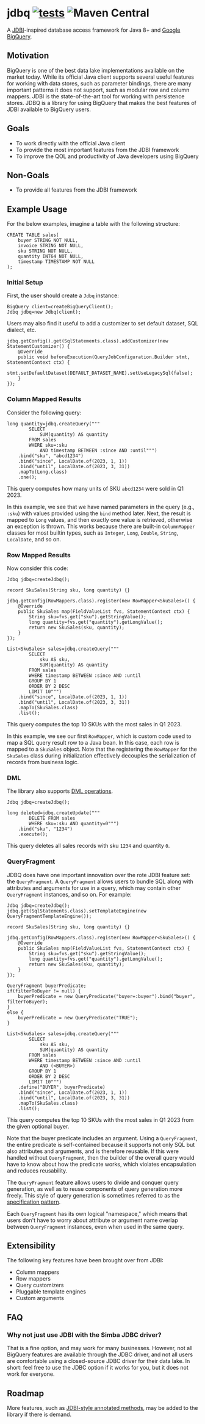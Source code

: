 # jdbq [![tests](https://github.com/sigpwned/jdbq/actions/workflows/tests.yml/badge.svg)](https://github.com/sigpwned/jdbq/actions/workflows/tests.yml)  ![Maven Central](https://img.shields.io/maven-central/v/com.sigpwned/jdbq)

A [JDBI](https://jdbi.org/)-inspired database access framework for Java 8+ and [Google BigQuery](https://cloud.google.com/bigquery).

## Motivation

BigQuery is one of the best data lake implementations available on the market today. While its official Java client supports several useful features for working with data stores, such as parameter bindings, there are many important patterns it does not support, such as modular row and column mappers. JDBI is the state-of-the-art tool for working with persistence stores. JDBQ is a library for using BigQuery that makes the best features of JDBI available to BigQuery users.

## Goals

* To work directly with the official Java client
* To provide the most important features from the JDBI framework
* To improve the QOL and productivity of Java developers using BigQuery

## Non-Goals

* To provide all features from the JDBI framework

## Example Usage

For the below examples, imagine a table with the following structure:

    CREATE TABLE sales(
        buyer STRING NOT NULL,
        invoice STRING NOT NULL,
        sku STRING NOT NULL,
        quantity INT64 NOT NULL,
        timestamp TIMESTAMP NOT NULL
    );
    
### Initial Setup

First, the user should create a `Jdbq` instance:

    BigQuery client=createBigQueryClient();
    Jdbq jdbq=new Jdbq(client);
    
Users may also find it useful to add a customizer to set default dataset, SQL dialect, etc.

    jdbq.getConfig().get(SqlStatements.class).addCustomizer(new StatementCustomizer() {
        @Override
        public void beforeExecution(QueryJobConfiguration.Builder stmt, StatementContext ctx) {
            stmt.setDefaultDataset(DEFAULT_DATASET_NAME).setUseLegacySql(false);
        }
    });
    
### Column Mapped Results

Consider the following query:

    long quantity=jdbq.createQuery("""
            SELECT
                SUM(quantity) AS quantity
            FROM sales
            WHERE sku=:sku
                AND timestamp BETWEEN :since AND :until""")
        .bind("sku", "abcd1234")
        .bind("since", LocalDate.of(2023, 1, 1))
        .bind("until", LocalDate.of(2023, 3, 31))
        .mapTo(Long.class)
        .one();
        
This query computes how many units of SKU `abcd1234` were sold in Q1 2023.

In this example, we see that we have named parameters in the query (e.g., `:sku`) with values provided using the `bind` method later. Next, the result is mapped to `Long` values, and then exactly one value is retrieved, otherwise an exception is thrown. This works because there are built-in `ColumnMapper` classes for most builtin types, such as `Integer`, `Long`, `Double`, `String`, `LocalDate`, and so on.

### Row Mapped Results

Now consider this code:

    Jdbq jdbq=createJdbq();
    
    record SkuSales(String sku, long quantity) {}
    
    jdbq.getConfig(RowMappers.class).register(new RowMapper<SkuSales>() {
        @Override
        public SkuSales map(FieldValueList fvs, StatementContext ctx) {
            String sku=fvs.get("sku").getStringValue();
            long quantity=fvs.get("quantity").getLongValue();
            return new SkuSales(sku, quantity);
        }
    });

    List<SkuSales> sales=jdbq.createQuery("""
            SELECT
                sku AS sku,
                SUM(quantity) AS quantity
            FROM sales
            WHERE timestamp BETWEEN :since AND :until
            GROUP BY 1
            ORDER BY 2 DESC
            LIMIT 10""")
        .bind("since", LocalDate.of(2023, 1, 1))
        .bind("until", LocalDate.of(2023, 3, 31))
        .mapTo(SkuSales.class)
        .list();

This query computes the top 10 SKUs with the most sales in Q1 2023.

In this example, we see our first `RowMapper`, which is custom code used to map a SQL query result row to a Java bean. In this case, each row is mapped to a `SkuSales` object. Note that the registering the `RowMapper` for the `SkuSales` class during initialization effectively decouples the serialization of records from business logic.

### DML

The library also supports [DML operations](https://cloud.google.com/bigquery/docs/reference/standard-sql/dml-syntax).

    Jdbq jdbq=createJdbq();

    long deleted=jdbq.createUpdate("""
            DELETE FROM sales
            WHERE sku=:sku AND quantity=0""")
        .bind("sku", "1234")
        .execute();

This query deletes all sales records with sku `1234` and quantity `0`.

### QueryFragment

JDBQ does have one important innovation over the rote JDBI feature set: the `QueryFragment`. A `QueryFragment` allows users to bundle SQL along with attributes and arguments for use in a query, which may contain other `QueryFragment` instances, and so on. For example:

    Jdbq jdbq=createJdbq();
    jdbq.get(SqlStatements.class).setTemplateEngine(new QueryFragmentTemplateEngine());
    
    record SkuSales(String sku, long quantity) {}
    
    jdbq.getConfig(RowMappers.class).register(new RowMapper<SkuSales>() {
        @Override
        public SkuSales map(FieldValueList fvs, StatementContext ctx) {
            String sku=fvs.get("sku").getStringValue();
            long quantity=fvs.get("quantity").getLongValue();
            return new SkuSales(sku, quantity);
        }
    });
    
    QueryFragment buyerPredicate;
    if(filterToBuyer != null) {
        buyerPredicate = new QueryPredicate("buyer=:buyer").bind("buyer", filterToBuyer);
    }
    else {
        buyerPredicate = new QueryPredicate("TRUE");
    }

    List<SkuSales> sales=jdbq.createQuery("""
            SELECT
                sku AS sku,
                SUM(quantity) AS quantity
            FROM sales
            WHERE timestamp BETWEEN :since AND :until
                AND (<BUYER>)
            GROUP BY 1
            ORDER BY 2 DESC
            LIMIT 10""")
        .define("BUYER", buyerPredicate)
        .bind("since", LocalDate.of(2023, 1, 1))
        .bind("until", LocalDate.of(2023, 3, 31))
        .mapTo(SkuSales.class)
        .list();

This query computes the top 10 SKUs with the most sales in Q1 2023 from the given optional buyer.

Note that the buyer predicate includes an argument. Using a `QueryFragment`, the entire predicate is self-contained because it supports not only SQL but also attributes and arguments, and is therefore reusable. If this were handled without `QueryFragment`, then the builder of the overall query would have to know about how the predicate works, which violates encapsulation and reduces reusability.

The `QueryFragment` feature allows users to divide and conquer query generation, as well as to reuse components of query generation more freely. This style of query generation is sometimes referred to as the [specification pattern](https://en.wikipedia.org/wiki/Specification_pattern).

Each `QueryFragment` has its own logical "namespace," which means that users don't have to worry about attribute or argument name overlap between `QueryFragment` instances, even when used in the same query.

## Extensibility

The following key features have been brought over from JDBI:

* Column mappers
* Row mappers
* Query customizers
* Pluggable template engines
* Custom arguments

## FAQ

### Why not just use JDBI with the Simba JDBC driver?

That is a fine option, and may work for many businesses. However, not all BigQuery features are available through the JDBC driver, and not all users are comfortable using a closed-source JDBC driver for their data lake. In short: feel free to use the JDBC option if it works for you, but it does not work for everyone.

## Roadmap

More features, such as [JDBI-style annotated methods](https://jdbi.org/#_annotated_methods), may be added to the library if there is demand.
